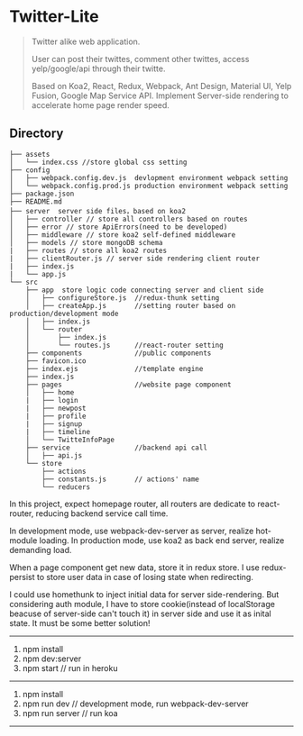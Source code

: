# Twitter-Lite
> Twitter alike web application.
>
> User can post their twittes, comment other twittes, access yelp/google/api through their twitte.
>
> Based on Koa2, React, Redux, Webpack, Ant Design, Material UI, Yelp Fusion, Google Map Service API. Implement Server-side rendering to accelerate home page render speed.




## Directory

```
├── assets
│   └── index.css //store global css setting
├── config
│   ├── webpack.config.dev.js  devlopment environment webpack setting
│   └── webpack.config.prod.js production environment webpack setting
├── package.json
├── README.md
├── server  server side files，based on koa2
│   ├── controller // store all controllers based on routes
│   ├── error // store ApiErrors(need to be developed)
│   ├── middleware // store koa2 self-defined middleware
│   ├── models // store mongoDB schema
|	├── routes // store all koa2 routes 
|	├── clientRouter.js // server side rendering client router
|	├── index.js
|	└── app.js
└── src
    ├── app  store logic code connecting server and client side
    │   ├── configureStore.js  //redux-thunk setting
    │   ├── createApp.js       //setting router based on production/development mode
    │   ├── index.js
    │   └── router
    │       ├── index.js
    │       └── routes.js      //react-router setting
    ├── components             //public components
    ├── favicon.ico
    ├── index.ejs              //template engine
    ├── index.js             
    ├── pages                  //website page component
    │   ├── home
    |	├── login
    |	├── newpost
    |	├── profile
    |	├── signup
    |	├── timeline
    │   └── TwitteInfoPage
    ├── service                //backend api call
    │   ├── api.js
    └── store
        ├── actions            
        ├── constants.js       // actions' name
        └── reducers
```



In this project, expect homepage router, all routers are dedicate to react-router, reducing backend service call time. 

In development mode, use webpack-dev-server as server, realize hot-module loading. In production mode, use koa2 as back end server, realize demanding load.

When a page component get new data, store it in redux store. I use redux-persist to store user data in case of losing state when redirecting.

I could use homethunk to inject initial data for server side-rendering. But considering auth module, I have to store cookie(instead of localStorage beacuse of server-side can't touch it) in server side and use it as inital state. It must be some better solution!





------

1. npm install
2. npm dev:server
3. npm start  // run in heroku 

-------------------------------------------------

1. npm install
2. npm run dev  // development mode, run webpack-dev-server
3. npm run server // run koa


-------------------------------------------------

